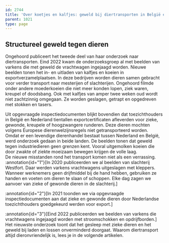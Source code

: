 ```yaml
---
id: 2744
title: 'Over koetjes en kalfjes: geweld bij diertransporten in België en Nederland'
parent: 1021
type: page
---
```

## Structureel geweld tegen dieren

Ongehoord publiceert het tweede deel van haar onderzoek naar diertransporten. Eind 2022 kwam de onderzoeksgroep al met beelden van varkens die met geweld de vrachtwagen ingejaagd worden. Nieuwe beelden tonen het in- en uitladen van kalfjes en koeien in exportverzamelplaatsen. In deze bedrijven worden dieren samen gebracht voor verder transport naar mesterijen of slachterijen. Ongehoord filmde onder andere moederkoeien die niet meer konden lopen, ziek waren, kreupel of doodsbang. Ook met kalfjes van amper twee weken oud wordt niet zachtzinnig omgegaan. Ze worden geslagen, getrapt en opgedreven met stokken en tasers.

Uit opgevraagde inspectiedocumenten blijkt bovendien dat toezichthouders in België en Nederland tientallen exportcertificaten afleverden voor zieke, gewonde, kreupele of hoogzwangere runderen. Deze dieren mochten volgens Europese dierenwelzijnsregels niet getransporteerd worden.  
Omdat er een levendige dierenhandel bestaat tussen Nederland en België, werd onderzoek gedaan in beide landen. De beelden tonen dat geweld tegen industriedieren geen grenzen kent. Vooral uitgemolken koeien die door zwakte of ziekte moeizaam bewegen krijgen de volle laag.  
De nieuwe misstanden rond het transport komen niet als een verrassing. :annotation{id="1"}[In 2020 publiceerden we al beelden van slachterij Westfort. Daar werden varkens vrachtwagens uitgeslagen met kleppers. Wanneer werknemers geen drijfmiddel bij de hand hebben, gebruiken ze handen en voeten om dieren te slaan of schoppen. Elke dag zagen we aanvoer van zieke of gewonde dieren in de slachterij.]

:annotation{id="2"}[In 2021 toonden we via opgevraagde inspectiedocumenten aan dat zieke en gewonde dieren door Nederlandse toezichthouders goedgekeurd werden voor export.]

:annotation{id="3"}[Eind 2022 publiceerden we beelden van varkens die vrachtwagens ingejaagd worden met stroomschokken en opdrijfborden.]  
Het nieuwste onderzoek toont dat het gesleep met zieke dieren en het geweld bij laden en lossen onverminderd doorgaat. Waarom diertransport altijd dieronvriendelijk is, lees je in de volgende artikelen.